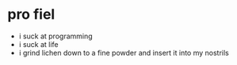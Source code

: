 # pro fiel
* i suck at programming
* i suck at life
* i grind lichen down to a fine powder and insert it into my nostrils


<!---
strandsOfRhubarb/strandsOfRhubarb is a ✨ special ✨ repository because its `README.md` (this file) appears on your GitHub profile.
You can click the Preview link to take a look at your changes.
--->
